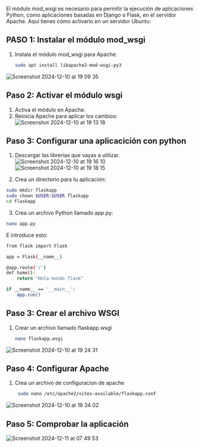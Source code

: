 El módulo mod_wsgi es necesario para permitir la ejecución de aplicaciones Python, como aplicaciones basadas en Django o Flask, en el servidor Apache. Aquí tienes cómo activarlo en un servidor Ubuntu:

## PASO 1: Instalar el módulo mod_wsgi
1. Instala el módulo mod_wsgi para Apache:
   ```bash
   sudo apt install libapache2-mod-wsgi-py3
   ```
![Screenshot 2024-12-10 at 19 09 35](https://github.com/user-attachments/assets/898f3e23-fc99-4ef9-a0c6-cae1effe51dc)

## Paso 2: Activar el módulo wsgi

1. Activa el módulo en Apache:
2. Reinicia Apache para aplicar los cambios:
![Screenshot 2024-12-10 at 19 13 18](https://github.com/user-attachments/assets/4a1a5be1-a80d-45ed-befd-c3edb33d9208)

## Paso 3: Configurar una aplicacición con python
1. Descargar las librerias que vayas a utilizar.
![Screenshot 2024-12-10 at 19 16 10](https://github.com/user-attachments/assets/10fa1ce8-11fe-4e55-aefa-6a246604f9bd)
![Screenshot 2024-12-10 at 19 18 15](https://github.com/user-attachments/assets/2513ceb5-df01-43c5-b1e3-ad67484071a9)

2. Crea un directorio para tu aplicación:
```bash
sudo mkdir flaskapp
sudo chown $USER:$USER flaskapp
cd flaskapp
```
3. Crea un archivo Python llamado app.py:
```bash
nano app.py
```
E introduce esto:
```bash
from flask import Flask

app = Flask(__name__)

@app.route('/')
def home():
    return "Hola mundo flask"

if __name__ == '__main__':
    app.run()
```

## Paso 3: Crear el archivo WSGI

1. Crear un archivo llamado flaskapp.wsgi
   ```bash
   nano flaskapp.wsgi
   ```
![Screenshot 2024-12-10 at 19 24 31](https://github.com/user-attachments/assets/17a09f72-66fa-4416-800b-6713b68e907c)

## Paso 4: Configurar Apache
1. Crea un archivo de configuracion de apache
   ```bash
    sudo nano /etc/apache2/sites-available/flaskapp.conf
   ```
  ![Screenshot 2024-12-10 at 19 34 02](https://github.com/user-attachments/assets/631ea3c5-6cd3-459c-98db-0052d2cf8b1f)

## Paso 5: Comprobar la aplicación

![Screenshot 2024-12-11 at 07 49 53](https://github.com/user-attachments/assets/0cc82592-516a-46e2-8957-4827b0089c67)
